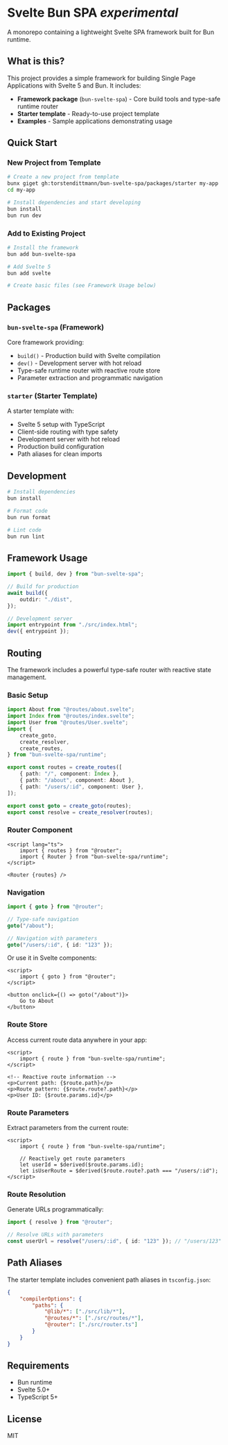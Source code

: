 # Svelte Bun SPA _experimental_

A monorepo containing a lightweight Svelte SPA framework built for Bun runtime.

## What is this?

This project provides a simple framework for building Single Page Applications with Svelte 5 and Bun. It includes:

- **Framework package** (`bun-svelte-spa`) - Core build tools and type-safe runtime router
- **Starter template** - Ready-to-use project template
- **Examples** - Sample applications demonstrating usage

## Quick Start

### New Project from Template

```bash
# Create a new project from template
bunx giget gh:torstendittmann/bun-svelte-spa/packages/starter my-app
cd my-app

# Install dependencies and start developing
bun install
bun run dev
```

### Add to Existing Project

```bash
# Install the framework
bun add bun-svelte-spa

# Add Svelte 5
bun add svelte

# Create basic files (see Framework Usage below)
```

## Packages

### `bun-svelte-spa` (Framework)

Core framework providing:

- `build()` - Production build with Svelte compilation
- `dev()` - Development server with hot reload
- Type-safe runtime router with reactive route store
- Parameter extraction and programmatic navigation

### `starter` (Starter Template)

A starter template with:

- Svelte 5 setup with TypeScript
- Client-side routing with type safety
- Development server with hot reload
- Production build configuration
- Path aliases for clean imports

## Development

```bash
# Install dependencies
bun install

# Format code
bun run format

# Lint code  
bun run lint
```

## Framework Usage

```typescript
import { build, dev } from "bun-svelte-spa";

// Build for production
await build({
	outdir: "./dist",
});

// Development server
import entrypoint from "./src/index.html";
dev({ entrypoint });
```

## Routing

The framework includes a powerful type-safe router with reactive state management.

### Basic Setup

```typescript
import About from "@routes/about.svelte";
import Index from "@routes/index.svelte";
import User from "@routes/User.svelte";
import {
	create_goto,
	create_resolver,
	create_routes,
} from "bun-svelte-spa/runtime";

export const routes = create_routes([
	{ path: "/", component: Index },
	{ path: "/about", component: About },
	{ path: "/users/:id", component: User },
]);

export const goto = create_goto(routes);
export const resolve = create_resolver(routes);
```

### Router Component

```svelte
<script lang="ts">
	import { routes } from "@router";
	import { Router } from "bun-svelte-spa/runtime";
</script>

<Router {routes} />
```

### Navigation

```typescript
import { goto } from "@router";

// Type-safe navigation
goto("/about");

// Navigation with parameters
goto("/users/:id", { id: "123" });
```

Or use it in Svelte components:

```svelte
<script>
	import { goto } from "@router";
</script>

<button onclick={() => goto("/about")}>
	Go to About
</button>
```

### Route Store

Access current route data anywhere in your app:

```svelte
<script>
	import { route } from "bun-svelte-spa/runtime";
</script>

<!-- Reactive route information -->
<p>Current path: {$route.path}</p>
<p>Route pattern: {$route.route?.path}</p>
<p>User ID: {$route.params.id}</p>
```

### Route Parameters

Extract parameters from the current route:

```svelte
<script>
	import { route } from "bun-svelte-spa/runtime";

	// Reactively get route parameters
	let userId = $derived($route.params.id);
	let isUserRoute = $derived($route.route?.path === "/users/:id");
</script>
```

### Route Resolution

Generate URLs programmatically:

```typescript
import { resolve } from "@router";

// Resolve URLs with parameters
const userUrl = resolve("/users/:id", { id: "123" }); // "/users/123"
```

## Path Aliases

The starter template includes convenient path aliases in `tsconfig.json`:

```json
{
	"compilerOptions": {
		"paths": {
			"@lib/*": ["./src/lib/*"],
			"@routes/*": ["./src/routes/*"],
			"@router": ["./src/router.ts"]
		}
	}
}
```

## Requirements

- Bun runtime
- Svelte 5.0+
- TypeScript 5+

## License

MIT
